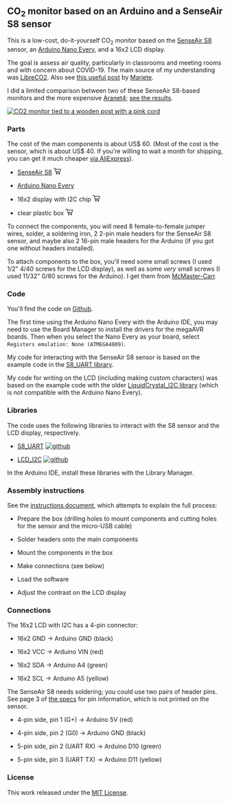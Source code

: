 ## CO<sub>2</sub> monitor based on an Arduino and a SenseAir S8 sensor

This is a low-cost, do-it-yourself CO<sub>2</sub> monitor based on the [SenseAir
S8](https://senseair.com/products/size-counts/s8-lp/) sensor, an
[Arduino Nano
Every](https://store.arduino.cc/products/arduino-nano-every), and a
16x2 LCD display.

The goal is assess air quality, particularly in classrooms and meeting
rooms and with concern about COVID-19. The main source of my
understanding was
[LibreCO2](https://github.com/danielbernalb/LibreCO2). Also see
[this useful
post](https://emariete.com/en/meter-co2-esp8266-nodemcu-sensor-senseair-s8/)
by [Mariete](https://emariete.com/en/).

I did a limited comparison between two of these SenseAir S8-based monitors and
the more expensive [Aranet4](https://aranet.com/products/aranet4/);
[see the results](https://karlduino.org/CO2monitor/docs/Comparison/comparison.html).

[![CO2 monitor tied to a wooden post with a pink cord](https://karlduino.org/CO2monitor/docs/pics/co2monitor_sm.jpg)](https://karlduino.org/CO2monitor/docs/pics/co2monitor.jpg)

### Parts

The cost of the main components is about US$ 60. (Most of the cost is
the sensor, which is about US$ 40. If you're willing to wait a month
for shipping, you can get it much cheaper
[via AliExpress](https://s.click.aliexpress.com/e/_9GsnY9)).

- [SenseAir S8](https://senseair.com/products/size-counts/s8-lp/)
  [![shopping cart icon](docs/pics/shopping-cart.png)](https://amzn.to/3AyzQMa)

- [Arduino Nano Every](https://store.arduino.cc/products/arduino-nano-every)

- 16x2 display with I2C chip
  [![shopping cart icon](docs/pics/shopping-cart.png)](https://amzn.to/3AwG3Z7)

- clear plastic box
  [![shopping cart icon](docs/pics/shopping-cart.png)](https://amzn.to/3R24kxb)

To connect the components, you will need 8 female-to-female jumper
wires, solder, a soldering iron, 2 2-pin male headers for the SenseAir
S8 sensor, and maybe also 2 16-pin male headers for the Arduino (if
you got one without headers installed).

To attach components to the box, you'll need some
small screws (I used 1/2" 4/40 screws for the LCD display), as well as
some _very_ small screws (I used 11/32" 0/80 screws for the Arduino).
I get them from [McMaster-Carr](https://mcmaster.com).


### Code

You'll find the code on [Github](https://github.com/karlduino/CO2monitor).

The first time using the Arduino Nano Every with the Arduino
IDE, you may need to use the Board Manager to install the drivers
for the megaAVR boards. Then when you select the Nano Every as your
board, select `Registers emulation: None (ATMEGA4809)`.

My code for interacting with the SenseAir S8 sensor is based on the
example code in the [S8_UART
library](https://github.com/jcomas/S8_UART).

My code for writing on the LCD (including making custom characters)
was based on the example code with the older [LiquidCrystal_I2C
library](https://github.com/johnrickman/LiquidCrystal_I2C) (which is
not compatible with the Arduino Nano Every).

### Libraries

The code uses the following libraries to interact with the S8 sensor
and the LCD display, respectively.

- [S8_UART](https://www.arduino.cc/reference/en/libraries/s8_uart/)
  [![github](https://kbroman.org/icons16/github-icon.png)](https://github.com/jcomas/S8_UART)

- [LCD_I2C](https://www.arduino.cc/reference/en/libraries/lcd_i2c/)
  [![github](https://kbroman.org/icons16/github-icon.png)](https://github.com/blackhack/LCD_I2C)

In the Arduino IDE, install these libraries with the
Library Manager.

### Assembly instructions

See the
[instructions document](https://karlduino.org/CO2monitor/docs/instructions.html),
which attempts to explain the full process:

- Prepare the box (drilling holes to mount components and cutting
  holes for the sensor and the micro-USB cable)

- Solder headers onto the main components

- Mount the components in the box

- Make connections (see below)

- Load the software

- Adjust the contrast on the LCD display


### Connections

The 16x2 LCD with I2C has a 4-pin connector:

  - 16x2 GND → Arduino GND (black)

  - 16x2 VCC → Arduino VIN (red)

  - 16x2 SDA → Arduino A4 (green)

  - 16x2 SCL → Arduino A5 (yellow)

The SenseAir S8 needs soldering; you could use two pairs of header
pins. See page 3 of
[the
specs](https://rmtplusstoragesenseair.blob.core.windows.net/docs/publicerat/PSP126.pdf)
for pin information, which is not printed on the sensor.

- 4-pin side, pin 1 (G+) → Arduino 5V (red)

- 4-pin side, pin 2 (G0) → Arduino GND (black)

- 5-pin side, pin 2 (UART RX) → Arduino D10 (green)

- 5-pin side, pin 3 (UART TX) → Arduino D11 (yellow)


### License

This work released under the [MIT License](LICENSE.md).
